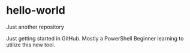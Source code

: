# hello-world
Just another repository

Just getting started in GitHub. Mostly a PowerShell Beginner learning to utilize this new tool.
